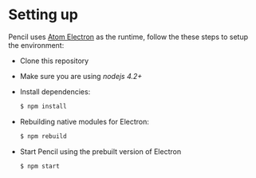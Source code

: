 Setting up
==========

Pencil uses [Atom Electron](http://electron.atom.io/) as the runtime, follow the these steps to setup the environment:

* Clone this repository
* Make sure you are using *nodejs 4.2+*
* Install dependencies:

    ```bash
    $ npm install
    ```

* Rebuilding native modules for Electron:

    ```bash
    $ npm rebuild
    ```

* Start Pencil using the prebuilt version of Electron

    ```bash
    $ npm start
    ```
